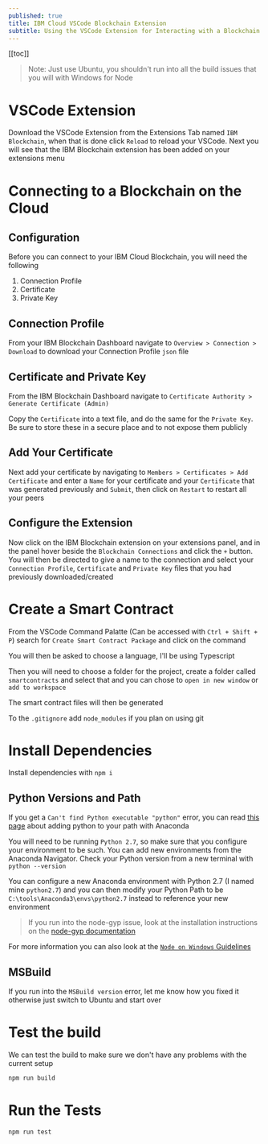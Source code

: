```yaml
---
published: true
title: IBM Cloud VSCode Blockchain Extension
subtitle: Using the VSCode Extension for Interacting with a Blockchain
---
```


[[toc]]

> Note: Just use Ubuntu, you shouldn't run into all the build issues that you will with Windows for Node

# VSCode Extension

Download the VSCode Extension from the Extensions Tab named `IBM Blockchain`, when that is done click `Reload` to reload your VSCode. Next you will see that the IBM Blockchain extension has been added on your extensions menu

# Connecting to a Blockchain on the Cloud

## Configuration

Before you can connect to your IBM Cloud Blockchain, you will need the following

1. Connection Profile
2. Certificate
3. Private Key

## Connection Profile

From your IBM Blockchain Dashboard navigate to `Overview > Connection > Download` to download your Connection Profile `json` file

## Certificate and Private Key

From the IBM Blockchain Dashboard navigate to `Certificate Authority > Generate Certificate (Admin)`

Copy the `Certificate` into a text file, and do the same for the `Private Key`. Be sure to store these in a secure place and to not expose them publicly

## Add Your Certificate

Next add your certificate by navigating to `Members > Certificates > Add Certificate` and enter a `Name` for your certificate and your `Certificate` that was generated previously and `Submit`, then click on `Restart` to restart all your peers


## Configure the Extension

Now click on the IBM Blockchain extension on your extensions panel, and in the panel hover beside the `Blockchain Connections` and click the `+` button. You will then be directed to give a name to the connection and select your `Connection Profile`, `Certificate` and `Private Key` files that you had previously downloaded/created

# Create a Smart Contract

From the VSCode Command Palatte (Can be accessed with `Ctrl + Shift + P`) search for `Create Smart Contract Package` and click on the command

You will then be asked to choose a language, I'll be using Typescript

Then you will need to choose a folder for the project, create a folder called `smartcontracts` and select that and you can chose to `open in new window` or `add to workspace`

The smart contract files will then be generated

To the `.gitignore` add `node_modules` if you plan on using git

# Install Dependencies

Install dependencies with `npm i`

## Python Versions and Path

If you get a `Can't find Python executable "python"` error, you can read [this page](https://docs.anaconda.com/anaconda/user-guide/tasks/integration/python-path/) about adding python to your path with Anaconda

You will need to be running `Python 2.7`, so make sure that you configure your environment to be such. You can add new environments from the Anaconda Navigator. Check your Python version from a new terminal with `python --version`

You can configure a new Anaconda environment with Python 2.7  (I named mine `python2.7`) and you can then modify your Python Path to be `C:\tools\Anaconda3\envs\python2.7` instead to reference your new environment

> If you run into the node-gyp issue, look at the installation instructions on the [node-gyp documentation](https://github.com/nodejs/node-gyp#on-windows)

For more information you can also look at the [`Node on Windows` Guidelines](https://github.com/Microsoft/nodejs-guidelines/blob/master/windows-environment.md)

## MSBuild

If you run into the `MSBuild version` error, let me know how you fixed it otherwise just switch to Ubuntu and start over

# Test the build

We can test the build to make sure we don't have any problems with the current setup

```bash
npm run build
```

# Run the Tests

```bash
npm run test
```

